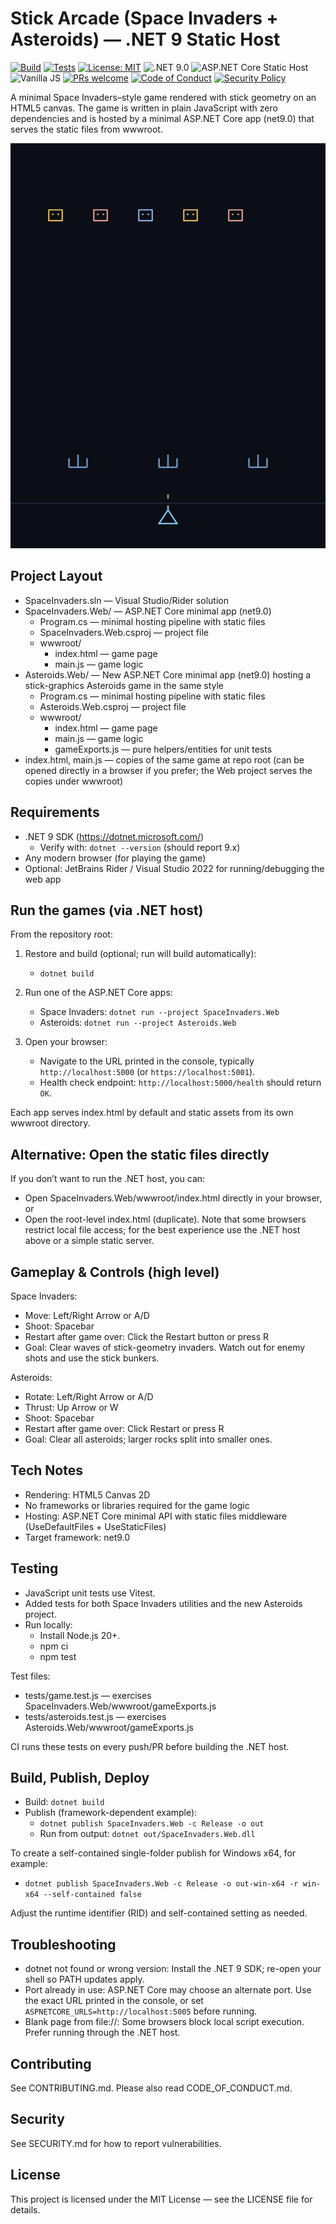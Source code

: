 # Stick Arcade (Space Invaders + Asteroids) — .NET 9 Static Host

<p align="left">
  <a href="https://github.com/spurs899/space-invaders/actions/workflows/build.yml"><img src="https://img.shields.io/github/actions/workflow/status/spurs899/space-invaders/build.yml?branch=main" alt="Build"></a>
  <a href="https://github.com/spurs899/space-invaders/actions/workflows/build.yml"><img src="https://img.shields.io/github/actions/workflow/status/spurs899/space-invaders/build.yml?branch=main&label=tests" alt="Tests"></a>
  <a href="LICENSE"><img src="https://img.shields.io/badge/License-MIT-blue.svg" alt="License: MIT"></a>
  <img src="https://img.shields.io/badge/.NET-9.0-512BD4?logo=dotnet&logoColor=white" alt=".NET 9.0">
  <img src="https://img.shields.io/badge/ASP.NET%20Core-Static%20Host-5C2D91?logo=dotnet" alt="ASP.NET Core Static Host">
  <img src="https://img.shields.io/badge/JavaScript-vanilla-F7DF1E?logo=javascript&logoColor=black" alt="Vanilla JS"></img>
  <a href="CONTRIBUTING.md"><img src="https://img.shields.io/badge/PRs-welcome-brightgreen.svg" alt="PRs welcome"></a>
  <a href="CODE_OF_CONDUCT.md"><img src="https://img.shields.io/badge/Code%20of%20Conduct-Contributor%20Covenant-0e75b6.svg" alt="Code of Conduct"></a>
  <a href="SECURITY.md"><img src="https://img.shields.io/badge/Security-Policy-informational.svg" alt="Security Policy"></a>
</p>

A minimal Space Invaders–style game rendered with stick geometry on an HTML5 canvas. The game is written in plain JavaScript with zero dependencies and is hosted by a minimal ASP.NET Core app (net9.0) that serves the static files from wwwroot.

![Gameplay screenshot](SpaceInvaders.Web/assets/screenshot.svg)

## Project Layout

- SpaceInvaders.sln — Visual Studio/Rider solution
- SpaceInvaders.Web/ — ASP.NET Core minimal app (net9.0)
  - Program.cs — minimal hosting pipeline with static files
  - SpaceInvaders.Web.csproj — project file
  - wwwroot/
    - index.html — game page
    - main.js — game logic
- Asteroids.Web/ — New ASP.NET Core minimal app (net9.0) hosting a stick-graphics Asteroids game in the same style
  - Program.cs — minimal hosting pipeline with static files
  - Asteroids.Web.csproj — project file
  - wwwroot/
    - index.html — game page
    - main.js — game logic
    - gameExports.js — pure helpers/entities for unit tests
- index.html, main.js — copies of the same game at repo root (can be opened directly in a browser if you prefer; the Web project serves the copies under wwwroot)

## Requirements

- .NET 9 SDK (https://dotnet.microsoft.com/)
  - Verify with: `dotnet --version` (should report 9.x)
- Any modern browser (for playing the game)
- Optional: JetBrains Rider / Visual Studio 2022 for running/debugging the web app

## Run the games (via .NET host)

From the repository root:

1) Restore and build (optional; run will build automatically):
   - `dotnet build`

2) Run one of the ASP.NET Core apps:
   - Space Invaders: `dotnet run --project SpaceInvaders.Web`
   - Asteroids: `dotnet run --project Asteroids.Web`

3) Open your browser:
   - Navigate to the URL printed in the console, typically `http://localhost:5000` (or `https://localhost:5001`).
   - Health check endpoint: `http://localhost:5000/health` should return `OK`.

Each app serves index.html by default and static assets from its own wwwroot directory.

## Alternative: Open the static files directly

If you don’t want to run the .NET host, you can:
- Open SpaceInvaders.Web/wwwroot/index.html directly in your browser, or
- Open the root-level index.html (duplicate). Note that some browsers restrict local file access; for the best experience use the .NET host above or a simple static server.

## Gameplay & Controls (high level)

Space Invaders:
- Move: Left/Right Arrow or A/D
- Shoot: Spacebar
- Restart after game over: Click the Restart button or press R
- Goal: Clear waves of stick-geometry invaders. Watch out for enemy shots and use the stick bunkers.

Asteroids:
- Rotate: Left/Right Arrow or A/D
- Thrust: Up Arrow or W
- Shoot: Spacebar
- Restart after game over: Click Restart or press R
- Goal: Clear all asteroids; larger rocks split into smaller ones.

## Tech Notes

- Rendering: HTML5 Canvas 2D
- No frameworks or libraries required for the game logic
- Hosting: ASP.NET Core minimal API with static files middleware (UseDefaultFiles + UseStaticFiles)
- Target framework: net9.0

## Testing

- JavaScript unit tests use Vitest.
- Added tests for both Space Invaders utilities and the new Asteroids project.
- Run locally:
  - Install Node.js 20+.
  - npm ci
  - npm test

Test files:
- tests/game.test.js — exercises SpaceInvaders.Web/wwwroot/gameExports.js
- tests/asteroids.test.js — exercises Asteroids.Web/wwwroot/gameExports.js

CI runs these tests on every push/PR before building the .NET host.

## Build, Publish, Deploy

- Build: `dotnet build`
- Publish (framework-dependent example):
  - `dotnet publish SpaceInvaders.Web -c Release -o out`
  - Run from output: `dotnet out/SpaceInvaders.Web.dll`

To create a self-contained single-folder publish for Windows x64, for example:
- `dotnet publish SpaceInvaders.Web -c Release -o out-win-x64 -r win-x64 --self-contained false`

Adjust the runtime identifier (RID) and self-contained setting as needed.

## Troubleshooting

- dotnet not found or wrong version: Install the .NET 9 SDK; re-open your shell so PATH updates apply.
- Port already in use: ASP.NET Core may choose an alternate port. Use the exact URL printed in the console, or set `ASPNETCORE_URLS=http://localhost:5005` before running.
- Blank page from file://: Some browsers block local script execution. Prefer running through the .NET host.

## Contributing

See CONTRIBUTING.md. Please also read CODE_OF_CONDUCT.md.

## Security

See SECURITY.md for how to report vulnerabilities.

## License

This project is licensed under the MIT License — see the LICENSE file for details.
